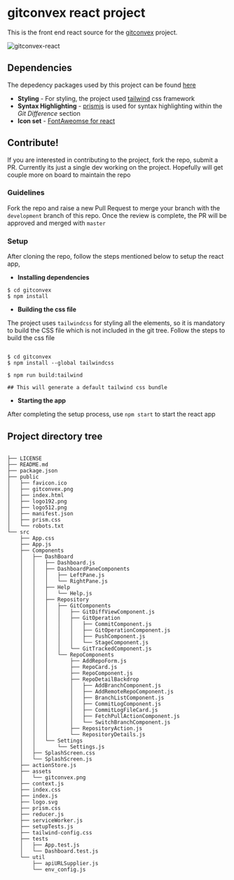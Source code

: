 # gitconvex react project
This is the front end react source for the [gitconvex](https://github.com/neel1996/gitconvex-package) project.

![gitconvex-react](https://user-images.githubusercontent.com/47709856/87220396-e72df380-c380-11ea-9b2b-e156402842bb.png)

## Dependencies

The depedency packages used by this project can be found [here](https://github.com/neel1996/gitconvex/network/dependencies)

- **Styling** - For styling, the project used [tailwind]() css framework 
- **Syntax Highlighting** - [prismjs](https://github.com/PrismJS/prism) is used for syntax highlighting within the *Git Difference* section
- **Icon set** - [FontAweomse for react](https://github.com/FortAwesome/Font-Awesome)

## Contribute!

If you are interested in contributing to the project, fork the repo, submit a PR. Currently its just a single dev working on the project. Hopefully will get couple more on board to maintain the repo

### Guidelines 

Fork the repo and raise a new Pull Request to merge your branch with the `development` branch of this repo. Once the review is complete, the PR will be approved and merged with `master`

### Setup

After cloning the repo, follow the steps mentioned below to setup the react app,

- **Installing dependencies**

```
$ cd gitconvex
$ npm install
```

- **Building the css file**

The project uses `tailwindcss` for styling all the elements, so it is mandatory to build the CSS file which is not included in the git tree. Follow the steps to build the css file

```

$ cd gitconvex
$ npm install --global tailwindcss 

$ npm run build:tailwind

## This will generate a default tailwind css bundle

```

- **Starting the app**

After completing the setup process, use `npm start` to start the react app


## Project directory tree

```

├── LICENSE
├── README.md
├── package.json
├── public
│   ├── favicon.ico
│   ├── gitconvex.png
│   ├── index.html
│   ├── logo192.png
│   ├── logo512.png
│   ├── manifest.json
│   ├── prism.css
│   └── robots.txt
└── src
    ├── App.css
    ├── App.js
    ├── Components
    │   ├── DashBoard
    │   │   ├── Dashboard.js
    │   │   ├── DashboardPaneComponents
    │   │   │   ├── LeftPane.js
    │   │   │   └── RightPane.js
    │   │   ├── Help
    │   │   │   └── Help.js
    │   │   ├── Repository
    │   │   │   ├── GitComponents
    │   │   │   │   ├── GitDiffViewComponent.js
    │   │   │   │   ├── GitOperation
    │   │   │   │   │   ├── CommitComponent.js
    │   │   │   │   │   ├── GitOperationComponent.js
    │   │   │   │   │   ├── PushComponent.js
    │   │   │   │   │   └── StageComponent.js
    │   │   │   │   └── GitTrackedComponent.js
    │   │   │   └── RepoComponents
    │   │   │       ├── AddRepoForm.js
    │   │   │       ├── RepoCard.js
    │   │   │       ├── RepoComponent.js
    │   │   │       ├── RepoDetailBackdrop
    │   │   │       │   ├── AddBranchComponent.js
    │   │   │       │   ├── AddRemoteRepoComponent.js
    │   │   │       │   ├── BranchListComponent.js
    │   │   │       │   ├── CommitLogComponent.js
    │   │   │       │   ├── CommitLogFileCard.js
    │   │   │       │   ├── FetchPullActionComponent.js
    │   │   │       │   └── SwitchBranchComponent.js
    │   │   │       ├── RepositoryAction.js
    │   │   │       └── RepositoryDetails.js
    │   │   └── Settings
    │   │       └── Settings.js
    │   ├── SplashScreen.css
    │   └── SplashScreen.js
    ├── actionStore.js
    ├── assets
    │   └── gitconvex.png
    ├── context.js
    ├── index.css
    ├── index.js
    ├── logo.svg
    ├── prism.css
    ├── reducer.js
    ├── serviceWorker.js
    ├── setupTests.js
    ├── tailwind-config.css
    ├── tests
    │   ├── App.test.js
    │   └── Dashboard.test.js
    └── util
        ├── apiURLSupplier.js
        └── env_config.js

```

